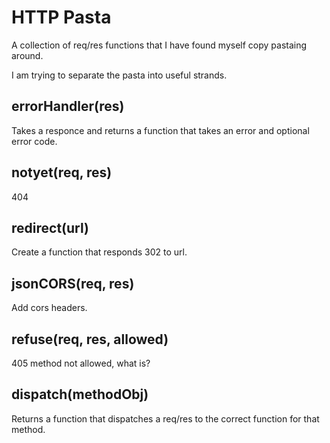 HTTP Pasta
==========

A collection of req/res functions that I have found myself copy pastaing around.

I am trying to separate the pasta into useful strands.

errorHandler(res)
---

Takes a responce and returns a function that takes an error and optional
error code.

notyet(req, res)
---

404

redirect(url)
---

Create a function that responds 302 to url.

jsonCORS(req, res)
---

Add cors headers.

refuse(req, res, allowed)
---

405 method not allowed, what is?

dispatch(methodObj)
---

Returns a function that dispatches a req/res to the correct function
for that method.

